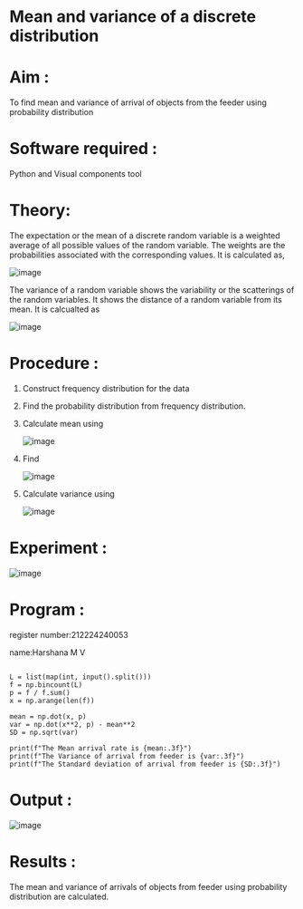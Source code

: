 #  Mean and variance of a discrete  distribution


# Aim : 

To find mean and variance of arrival of objects from the feeder using probability distribution


# Software required :  

Python and Visual components tool

# Theory:

The expectation or the mean of a discrete random variable is a weighted average of all possible
values of the random variable. The weights are the probabilities associated with the corresponding values. 
It is calculated as,

![image](https://user-images.githubusercontent.com/103921593/192938463-e34177f4-f188-48a0-bda2-8f6d1d660ed2.png)

The variance of a random variable shows the variability or the scatterings of the random variables.
It shows the distance of a random variable from its mean. It is calcualted as

![image](https://user-images.githubusercontent.com/103921593/192938695-99fedc01-34d5-4d36-84df-5880e766ed0c.png)


# Procedure :

1. Construct frequency distribution for the data

2. Find the  probability distribution from frequency distribution.

3. Calculate mean using 
   
   ![image](https://user-images.githubusercontent.com/103921593/192940431-03b81777-c54d-4286-b4f4-82dfe7666b4c.png)

4. Find  
   
      ![image](https://user-images.githubusercontent.com/103921593/192940255-2d9dd746-6875-4a6d-877b-6da6cdb96ab1.png)

5.  Calculate variance using 
  
      ![image](https://user-images.githubusercontent.com/103921593/192942852-913550a9-fabe-4a55-b956-0487b18bbd97.png)


# Experiment :

![image](https://user-images.githubusercontent.com/103921593/229993174-5b67e57e-3e01-4ac4-9f83-410a932b22bf.png)

# Program :
register number:212224240053

name:Harshana M V
```import numpy as np

L = list(map(int, input().split()))
f = np.bincount(L)
p = f / f.sum()
x = np.arange(len(f))

mean = np.dot(x, p)
var = np.dot(x**2, p) - mean**2
SD = np.sqrt(var)

print(f"The Mean arrival rate is {mean:.3f}")
print(f"The Variance of arrival from feeder is {var:.3f}")
print(f"The Standard deviation of arrival from feeder is {SD:.3f}")

```



# Output : 
![image](https://github.com/user-attachments/assets/774628ce-5468-4bfa-90ea-24b91e8e8948)


# Results :
The mean and variance of arrivals of objects from feeder using probability distribution are calculated.

